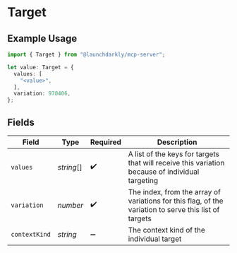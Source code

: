 # Target

## Example Usage

```typescript
import { Target } from "@launchdarkly/mcp-server";

let value: Target = {
  values: [
    "<value>",
  ],
  variation: 970406,
};
```

## Fields

| Field                                                                                                 | Type                                                                                                  | Required                                                                                              | Description                                                                                           |
| ----------------------------------------------------------------------------------------------------- | ----------------------------------------------------------------------------------------------------- | ----------------------------------------------------------------------------------------------------- | ----------------------------------------------------------------------------------------------------- |
| `values`                                                                                              | *string*[]                                                                                            | :heavy_check_mark:                                                                                    | A list of the keys for targets that will receive this variation because of individual targeting       |
| `variation`                                                                                           | *number*                                                                                              | :heavy_check_mark:                                                                                    | The index, from the array of variations for this flag, of the variation to serve this list of targets |
| `contextKind`                                                                                         | *string*                                                                                              | :heavy_minus_sign:                                                                                    | The context kind of the individual target                                                             |